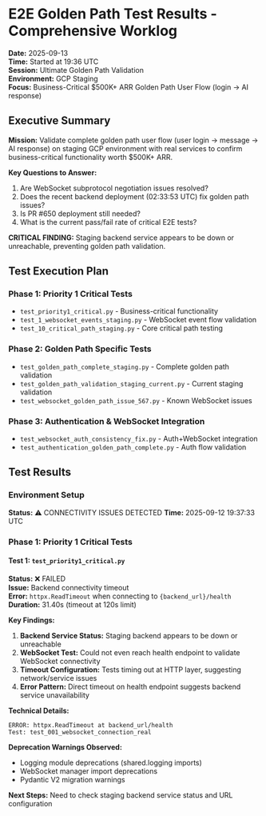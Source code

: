 # E2E Golden Path Test Results - Comprehensive Worklog
**Date:** 2025-09-13  
**Time:** Started at 19:36 UTC  
**Session:** Ultimate Golden Path Validation  
**Environment:** GCP Staging  
**Focus:** Business-Critical $500K+ ARR Golden Path User Flow (login → AI response)

## Executive Summary

**Mission:** Validate complete golden path user flow (user login → message → AI response) on staging GCP environment with real services to confirm business-critical functionality worth $500K+ ARR.

**Key Questions to Answer:**
1. Are WebSocket subprotocol negotiation issues resolved?
2. Does the recent backend deployment (02:33:53 UTC) fix golden path issues?
3. Is PR #650 deployment still needed?
4. What is the current pass/fail rate of critical E2E tests?

**CRITICAL FINDING:** Staging backend service appears to be down or unreachable, preventing golden path validation.

## Test Execution Plan

### Phase 1: Priority 1 Critical Tests
- `test_priority1_critical.py` - Business-critical functionality
- `test_1_websocket_events_staging.py` - WebSocket event flow validation
- `test_10_critical_path_staging.py` - Core critical path testing

### Phase 2: Golden Path Specific Tests
- `test_golden_path_complete_staging.py` - Complete golden path validation
- `test_golden_path_validation_staging_current.py` - Current staging validation
- `test_websocket_golden_path_issue_567.py` - Known WebSocket issues

### Phase 3: Authentication & WebSocket Integration
- `test_websocket_auth_consistency_fix.py` - Auth+WebSocket integration
- `test_authentication_golden_path_complete.py` - Auth flow validation

## Test Results

### Environment Setup
**Status:** ⚠️ CONNECTIVITY ISSUES DETECTED
**Time:** 2025-09-12 19:37:33 UTC

### Phase 1: Priority 1 Critical Tests

#### Test 1: `test_priority1_critical.py`
**Status:** ❌ FAILED  
**Issue:** Backend connectivity timeout  
**Error:** `httpx.ReadTimeout` when connecting to `{backend_url}/health`  
**Duration:** 31.40s (timeout at 120s limit)  

**Key Findings:**
1. **Backend Service Status:** Staging backend appears to be down or unreachable
2. **WebSocket Test:** Could not even reach health endpoint to validate WebSocket connectivity  
3. **Timeout Configuration:** Tests timing out at HTTP layer, suggesting network/service issues
4. **Error Pattern:** Direct timeout on health endpoint suggests backend service unavailability

**Technical Details:**
```
ERROR: httpx.ReadTimeout at backend_url/health
Test: test_001_websocket_connection_real
```

**Deprecation Warnings Observed:**
- Logging module deprecations (shared.logging imports)
- WebSocket manager import deprecations  
- Pydantic V2 migration warnings

**Next Steps:** Need to check staging backend service status and URL configuration
